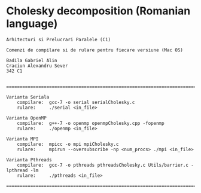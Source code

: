 # Cholesky decomposition (Romanian language)



    Arhitecturi si Prelucrari Paralele (C1)

    Comenzi de compilare si de rulare pentru fiecare versiune (Mac OS)

    Badila Gabriel Alin
    Craciun Alexandru Sever
    342 C1


    =========================================================================================

    Varianta Seriala
        compilare:  gcc-7 -o serial serialCholesky.c
        rulare:     ./serial <in_file>

    Varianta OpenMP
        compilare:  g++-7 -o openmp openmpCholesky.cpp -fopenmp
        rulare:     ./openmp <in_file>

    Varianta MPI
        compilare:  mpicc -o mpi mpiCholesky.c
        rulare:     mpirun --oversubscribe -np <num_procs> ./mpi <in_file>

    Varianta Pthreads
        compilare:  gcc-7 -o pthreads pthreadsCholesky.c Utils/barrier.c -lpthread -lm
        rulare:     ./pthreads <in_file>

    =========================================================================================
